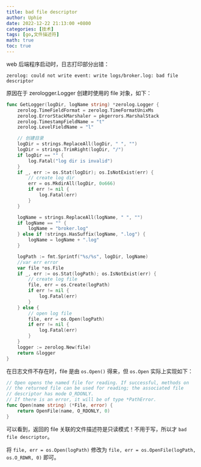 ```yaml
---
title: bad file descriptor
author: Uphie
date: 2022-12-22 21:13:00 +0800
categories: [技术]
tags: [go,文件描述符]
math: true
toc: true
---
```



web 后端程序启动时，日志打印部分出错：
```
zerolog: could not write event: write logs/broker.log: bad file descriptor
```

原因在于 zerologger.Logger 创建时使用的 file 对象，如下：
```go
func GetLogger(logDir, logName string) *zerolog.Logger {
	zerolog.TimeFieldFormat = zerolog.TimeFormatUnixMs
	zerolog.ErrorStackMarshaler = pkgerrors.MarshalStack
	zerolog.TimestampFieldName = "t"
	zerolog.LevelFieldName = "l"

	// 创建目录
	logDir = strings.ReplaceAll(logDir, " ", "")
	logDir = strings.TrimRight(logDir, "/")
	if logDir == "" {
		log.Fatal("log dir is invalid")
	}
	if _, err := os.Stat(logDir); os.IsNotExist(err) {
		// create log dir
		err = os.MkdirAll(logDir, 0o666)
		if err != nil {
			log.Fatal(err)
		}
	}

	logName = strings.ReplaceAll(logName, " ", "")
	if logName == "" {
		logName = "broker.log"
	} else if !strings.HasSuffix(logName, ".log") {
		logName = logName + ".log"
	}

	logPath := fmt.Sprintf("%s/%s", logDir, logName)
	//var err error
	var file *os.File
	if _, err := os.Stat(logPath); os.IsNotExist(err) {
		// create log file
		file, err = os.Create(logPath)
		if err != nil {
			log.Fatal(err)
		}
	} else {
		// open log file
		file, err = os.Open(logPath)
		if err != nil {
			log.Fatal(err)
		}
	}
	logger := zerolog.New(file)
	return &logger
}
```

在日志文件不存在时，file 是由 `os.Open()` 得来，但 `os.Open` 实际上实现如下：
```go
// Open opens the named file for reading. If successful, methods on
// the returned file can be used for reading; the associated file
// descriptor has mode O_RDONLY.
// If there is an error, it will be of type *PathError.
func Open(name string) (*File, error) {
	return OpenFile(name, O_RDONLY, 0)
}
```
可以看到，返回的 file 关联的文件描述符是只读模式！不用于写，所以才 `bad file descriptor`。

将 `file, err = os.Open(logPath)` 修改为 `file, err = os.OpenFile(logPath, os.O_RDWR, 0)` 即可。
